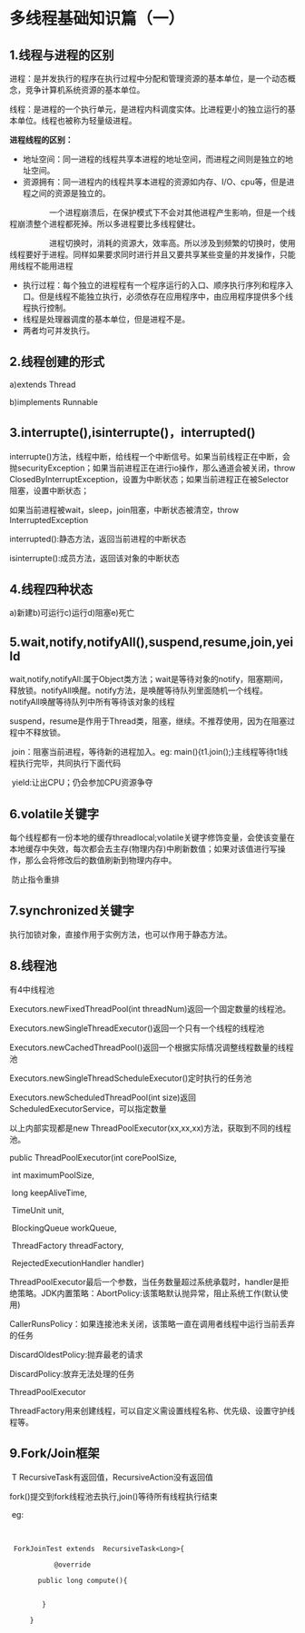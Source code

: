 # 多线程基础知识篇（一）

## 1.线程与进程的区别

进程：是并发执行的程序在执行过程中分配和管理资源的基本单位，是一个动态概念，竞争计算机系统资源的基本单位。

线程：是进程的一个执行单元，是进程内科调度实体。比进程更小的独立运行的基本单位。线程也被称为轻量级进程。

**进程线程的区别：**

- 地址空间：同一进程的线程共享本进程的地址空间，而进程之间则是独立的地址空间。
- 资源拥有：同一进程内的线程共享本进程的资源如内存、I/O、cpu等，但是进程之间的资源是独立的。

　　　　　一个进程崩溃后，在保护模式下不会对其他进程产生影响，但是一个线程崩溃整个进程都死掉。所以多进程要比多线程健壮。

　　　　　进程切换时，消耗的资源大，效率高。所以涉及到频繁的切换时，使用线程要好于进程。同样如果要求同时进行并且又要共享某些变量的并发操作，只能用线程不能用进程

- 执行过程：每个独立的进程程有一个程序运行的入口、顺序执行序列和程序入口。但是线程不能独立执行，必须依存在应用程序中，由应用程序提供多个线程执行控制。
- 线程是处理器调度的基本单位，但是进程不是。
- 两者均可并发执行。

## 2.线程创建的形式

   a)extends Thread

   b)implements Runnable

## 3.interrupte(),isinterrupte()，interrupted()

   interrupte()方法，线程中断，给线程一个中断信号。如果当前线程正在中断，会抛securityException；如果当前进程正在进行io操作，那么通道会被关闭，throw ClosedByInterruptException，设置为中断状态；如果当前进程正在被Selector阻塞，设置中断状态；

如果当前进程被wait，sleep，join阻塞，中断状态被清空，throw InterruptedException

interrupted():静态方法，返回当前进程的中断状态

isinterrupte():成员方法，返回该对象的中断状态

## 4.线程四种状态

   a)新建b)可运行c)运行d)阻塞e)死亡

## 5.wait,notify,notifyAll(),suspend,resume,join,yeild

   wait,notify,notifyAll:属于Object类方法；wait是等待对象的notify，阻塞期间，释放锁。notifyAll唤醒。notify方法，是唤醒等待队列里面随机一个线程。notifyAll唤醒等待队列中所有等待该对象的线程

suspend，resume是作用于Thread类，阻塞，继续。不推荐使用，因为在阻塞过程中不释放锁。

​    join：阻塞当前进程，等待新的进程加入。eg:  main(){t1.join();}主线程等待t1线程执行完毕，共同执行下面代码

​    yield:让出CPU；仍会参加CPU资源争夺

## 6.volatile关键字

​    每个线程都有一份本地的缓存threadlocal;volatile关键字修饰变量，会使该变量在本地缓存中失效，每次都会去主存(物理内存)中刷新数值；如果对该值进行写操作，那么会将修改后的数值刷新到物理内存中。

​    防止指令重排

## 7.synchronized关键字

  执行加锁对象，直接作用于实例方法，也可以作用于静态方法。

## 8.线程池

有4中线程池

 Executors.newFixedThreadPool(int threadNum)返回一个固定数量的线程池。

 Executors.newSingleThreadExecutor()返回一个只有一个线程的线程池

Executors.newCachedThreadPool()返回一个根据实际情况调整线程数量的线程池

Executors.newSingleThreadScheduleExecutor()定时执行的任务池

Executors.newScheduledThreadPool(int size)返回ScheduledExecutorService，可以指定数量

以上内部实现都是new ThreadPoolExecutor(xx,xx,xx)方法，获取到不同的线程池。

public ThreadPoolExecutor(int corePoolSize,

​                              int maximumPoolSize,

​                              long keepAliveTime,

​                              TimeUnit unit,

​                              BlockingQueue<Runnable> workQueue,

​                              ThreadFactory threadFactory,

​                              RejectedExecutionHandler handler) 

ThreadPoolExecutor最后一个参数，当任务数量超过系统承载时，handler是拒绝策略。JDK内置策略：AbortPolicy:该策略默认抛异常，阻止系统工作(默认使用)

CallerRunsPolicy：如果连接池未关闭，该策略一直在调用者线程中运行当前丢弃的任务

DiscardOldestPolicy:抛弃最老的请求

DiscardPolicy:放弃无法处理的任务

ThreadPoolExecutor



ThreadFactory用来创建线程，可以自定义需设置线程名称、优先级、设置守护线程等。

## 9.Fork/Join框架

​       T  RecursiveTask<T>有返回值，RecursiveAction没有返回值

fork()提交到fork线程池去执行,join()等待所有线程执行结束

​        eg:

​     

```
 ForkJoinTest extends  RecursiveTask<Long>{

​           @override

​     	public long compute(){

​                
        }

​     }
```



```

```

